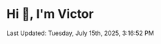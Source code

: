 <h1>Hi 👋, I'm Victor </h1>

<!--RECENT_ACTIVITY:start-->
<!--RECENT_ACTIVITY:end-->

<!--RECENT_ACTIVITY:last_update-->
Last Updated: Tuesday, July 15th, 2025, 3:16:52 PM
<!--RECENT_ACTIVITY:last_update_end-->

